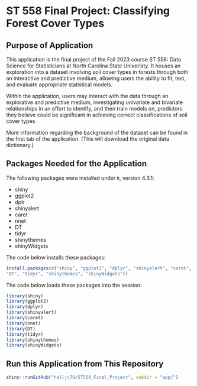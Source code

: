 # ST 558 Final Project: Classifying Forest Cover Types

## Purpose of Application

This application is the final project of the Fall 2023 course ST 558: Data 
Science for Statisticians at North Carolina State Univeristy. It houses
an exploration into a dataset involving soil cover types in forests through
both an interactive and predictive medium, allowing users the ability to 
fit, test, and evaluate appropriate statistical models.

Within the application, users may interact with the data through an explorative 
and predictive medium, investigating univariate and bivariate relationships in 
an effort to identify, and then train models on, predictors they believe could
be significant in achieving correct classifications of soil cover types.

More information regarding the background of the dataset can be found in the first tab of the application.
(This will download the original data dictionary.)

## Packages Needed for the Application

The following packages were installed under `R`, version 4.3.1:

- shiny
- ggplot2
- dplr
- shinyalert
- caret
- nnet
- DT
- tidyr
- shinythemes
- shinyWidgets

The code below installs these packages:

```r 
install.packages(c("shiny", "ggplot2", "dplyr", "shinyalert", "caret", "nnet",
"DT", "tidyr", "shinythemes", "shinyWidgets"))
```

The code below loads these packages into the session:


```r 
library(shiny)
library(ggplot2)
library(dplyr)
library(shinyalert)
library(caret)
library(nnet)
library(DT)
library(tidyr)
library(shinythemes)
library(shinyWidgets)
```

## Run this Application from This Repository

```r
shiny::runGitHub("halljc76/ST558_Final_Project", subdir = "app/")
```
